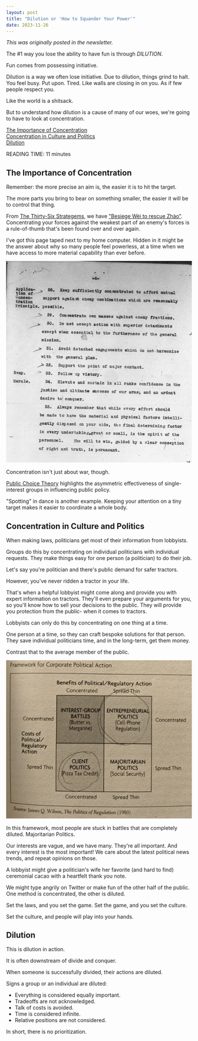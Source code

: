 ```yaml
---
layout: post
title: "Dilution or 'How to Squander Your Power'"
date: 2023-11-26
---
```


_This was originally posted in the newsletter._  
  
The #1 way you lose the ability to have fun is through *DILUTION*.  
  
Fun comes from possessing initiative.  
  
Dilution is a way we often lose initiative. Due to dilution, things grind to halt. You feel busy. Put upon. Tired. Like walls are closing in on you. As if few people respect you.  
  
Like the world is a shitsack.  
  
But to understand how dilution is a cause of many of our woes, we're going to have to look at concentration.  
  
[The Importance of Concentration](#the-importance-of-concentration)    
[Concentration in Culture and Politics](#concentration-in-culture-and-politics)    
[Dilution](#dilution)    
  
READING TIME: 11 minutes

## The Importance of Concentration  

Remember: the more precise an aim is, the easier it is to hit the target.  
  
The more parts you bring to bear on something smaller, the easier it will be to control that thing.  
  
From [The Thirty-Six Strategems](https://en.wikipedia.org/wiki/Thirty-Six_Stratagems), we have ["Besiege Wèi to rescue Zhào"](https://en.wikipedia.org/wiki/Battle_of_Guiling). Concentrating your forces against the weakest part of an enemy's forces is a rule-of-thumb that's been found over and over again.    
  
I've got this page taped next to my home computer. Hidden in it might be the answer about why so many people feel powerless, at a time when we have access to more material capability than ever before.  

![Page 6 from the Navy's First Doctrine](https://github.com/ray-dorai/ray-dorai.github.io/blob/master/assets/benson_doctrine.png?raw=true)  
  
Concentration isn't just about war, though.  
  
[Public Choice Theory](https://en.wikipedia.org/wiki/Public_choice#Special_interests) highlights the asymmetric effectiveness of single-interest groups in influencing public policy.  
  
"Spotting" in dance is another example. Keeping your attention on a tiny target makes it easier to coordinate a whole body.  

## Concentration in Culture and Politics  

When making laws, politicians get most of their information from lobbyists.  
  
Groups do this by concentrating on individual politicians with individual requests. They make things easy for one person (a politician) to do their job.  
  
Let's say you're politician and there's public demand for safer tractors.  
  
However, you've never ridden a tractor in your life.  
  
That's when a helpful lobbyist might come along and provide you with expert information on tractors. They'll even prepare your arguments for you, so you'll know how to sell your decisions to the public. They will provide you protection from the public- when it comes to tractors.  
  
Lobbyists can only do this by concentrating on one thing at a time.  
  
One person at a time, so they can craft bespoke solutions for that person. They save individual politicians time, and in the long-term, get them money.  
  
Contrast that to the average member of the public.  

![Car Crash](https://github.com/ray-dorai/ray-dorai.github.io/blob/master/assets/framework_corporate_political_action.jpg?raw=true)  

In this framework, most people are stuck in battles that are completely diluted. Majoritarian Politics.  
  
Our interests are vague, and we have many. They're all important. And every interest is the most important! We care about the latest political news trends, and repeat opinions on those.  
  
A lobbyist might give a politician's wife her favorite (and hard to find) ceremonial cacao with a heartfelt thank you note.  
  
We might type angrily on Twitter or make fun of the other half of the public. One method is concentrated, the other is diluted.  
  
Set the laws, and you set the game. Set the game, and you set the culture.  
  
Set the culture, and people will play into your hands.  

## Dilution

This is dilution in action.  
  
It is often downstream of divide and conquer.   
  
When someone is successfully divided, their actions are diluted.  
  
Signs a group or an individual are diluted:  
- Everything is considered equally important.  
- Tradeoffs are not acknowledged.  
- Talk of costs is avoided.  
- Time is considered infinite.  
- Relative positions are not considered.
  
In short, there is no prioritization.


